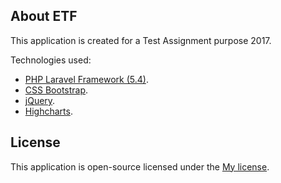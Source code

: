 ## About ETF
This application is created for a Test Assignment purpose 2017.

Technologies used:

- [PHP Laravel Framework (5.4)](https://laravel.com/docs/routing).
- [CSS Bootstrap](http://getbootstrap.com/).
- [jQuery](https://jquery.com/).
- [Highcharts](https://www.highcharts.com/).




## License

This application is open-source licensed under the [My license](http://halim.lardjane.com/).
